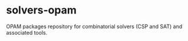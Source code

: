 # solvers-opam
OPAM packages repository for combinatorial solvers (CSP and SAT) and associated tools.

